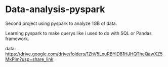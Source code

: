 # Data-analysis-pyspark

Second project using pyspark to analyze 1GB of data.

Learning pyspark to make querys like i used to do with SQL or Pandas framework.

data: https://drive.google.com/drive/folders/1ZhV5LxuRBYiD81HJHQTheQawXZ5MkPim?usp=share_link
